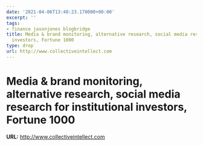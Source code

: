 ```yaml
---
date: '2021-04-06T13:40:23.170000+00:00'
excerpt: ''
tags:
- finance jasonjones blogbridge
title: Media & brand monitoring, alternative research, social media research for institutional
  investors, Fortune 1000
type: drop
url: http://www.collectiveintellect.com
---
```


# Media & brand monitoring, alternative research, social media research for institutional investors, Fortune 1000

**URL:** http://www.collectiveintellect.com
